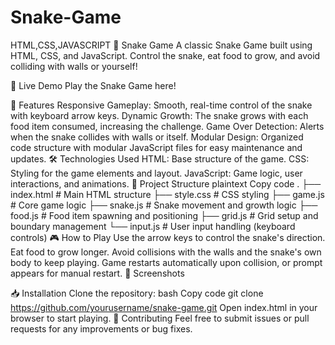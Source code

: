 # Snake-Game
HTML,CSS,JAVASCRIPT
🐍 Snake Game
A classic Snake Game built using HTML, CSS, and JavaScript. Control the snake, eat food to grow, and avoid colliding with walls or yourself!

🚀 Live Demo
Play the Snake Game here! <!-- Replace with actual link if available -->

📌 Features
Responsive Gameplay: Smooth, real-time control of the snake with keyboard arrow keys.
Dynamic Growth: The snake grows with each food item consumed, increasing the challenge.
Game Over Detection: Alerts when the snake collides with walls or itself.
Modular Design: Organized code structure with modular JavaScript files for easy maintenance and updates.
🛠️ Technologies Used
HTML: Base structure of the game.
CSS: Styling for the game elements and layout.
JavaScript: Game logic, user interactions, and animations.
📂 Project Structure
plaintext
Copy code
.
├── index.html          # Main HTML structure
├── style.css           # CSS styling
├── game.js             # Core game logic
├── snake.js            # Snake movement and growth logic
├── food.js             # Food item spawning and positioning
├── grid.js             # Grid setup and boundary management
└── input.js            # User input handling (keyboard controls)
🎮 How to Play
Use the arrow keys to control the snake's direction.
Eat food to grow longer.
Avoid collisions with the walls and the snake's own body to keep playing.
Game restarts automatically upon collision, or prompt appears for manual restart.
📸 Screenshots
<!-- Include screenshots of gameplay here, if available. -->


📥 Installation
Clone the repository:
bash
Copy code
git clone https://github.com/yourusername/snake-game.git
Open index.html in your browser to start playing.
🤝 Contributing
Feel free to submit issues or pull requests for any improvements or bug fixes.
